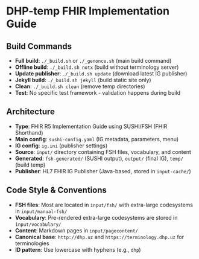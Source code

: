 # DHP-temp FHIR Implementation Guide

## Build Commands
- **Full build**: `./_build.sh` or `./_genonce.sh` (main build command)
- **Offline build**: `./_build.sh notx` (build without terminology server)
- **Update publisher**: `./_build.sh update` (download latest IG publisher)
- **Jekyll build**: `./_build.sh jekyll` (build static site only)
- **Clean**: `./_build.sh clean` (remove temp directories)
- **Test**: No specific test framework - validation happens during build

## Architecture
- **Type**: FHIR R5 Implementation Guide using SUSHI/FSH (FHIR Shorthand)
- **Main config**: `sushi-config.yaml` (IG metadata, parameters, menu)
- **IG config**: `ig.ini` (publisher settings)
- **Source**: `input/` directory containing FSH files, vocabulary, and content
- **Generated**: `fsh-generated/` (SUSHI output), `output/` (final IG), `temp/` (build temp)
- **Publisher**: HL7 FHIR IG Publisher (Java-based, stored in `input-cache/`)

## Code Style & Conventions
- **FSH files**: Most are located in `input/fsh/` with extra-large codesystems in `input/manual-fsh/`
- **Vocabulary**: Pre-rendered extra-large codesystems are stored in `input/vocabulary/`
- **Content**: Markdown pages in `input/pagecontent/`
- **Canonical base**: `http://dhp.uz` and `https://terminology.dhp.uz` for terminologies
- **ID pattern**: Use lowercase with hyphens (e.g., `dhp`)
